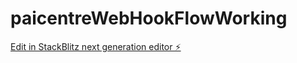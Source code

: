 # paicentreWebHookFlowWorking

[Edit in StackBlitz next generation editor ⚡️](https://stackblitz.com/~/github.com/ibobai/paicentreWebHookFlowWorking)
